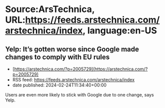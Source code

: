 # Source:ArsTechnica, URL:https://feeds.arstechnica.com/arstechnica/index, language:en-US

## Yelp: It’s gotten worse since Google made changes to comply with EU rules
 - [https://arstechnica.com/?p=2005729](https://arstechnica.com/?p=2005729)
 - RSS feed: https://feeds.arstechnica.com/arstechnica/index
 - date published: 2024-02-24T11:34:40+00:00

Users are even more likely to stick with Google due to one change, says Yelp.

